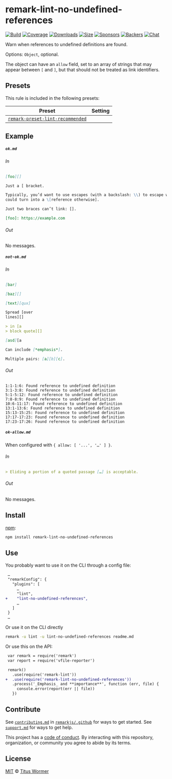 <!--This file is generated-->

# remark-lint-no-undefined-references

[![Build][build-badge]][build]
[![Coverage][coverage-badge]][coverage]
[![Downloads][downloads-badge]][downloads]
[![Size][size-badge]][size]
[![Sponsors][sponsors-badge]][collective]
[![Backers][backers-badge]][collective]
[![Chat][chat-badge]][chat]

Warn when references to undefined definitions are found.

Options: `Object`, optional.

The object can have an `allow` field, set to an array of strings that may
appear between `[` and `]`, but that should not be treated as link
identifiers.

## Presets

This rule is included in the following presets:

| Preset | Setting |
| - | - |
| [`remark-preset-lint-recommended`](https://github.com/remarkjs/remark-lint/tree/main/packages/remark-preset-lint-recommended) | |

## Example

##### `ok.md`

###### In

```markdown
[foo][]

Just a [ bracket.

Typically, you’d want to use escapes (with a backslash: \\) to escape what
could turn into a \[reference otherwise].

Just two braces can’t link: [].

[foo]: https://example.com
```

###### Out

No messages.

##### `not-ok.md`

###### In

```markdown
[bar]

[baz][]

[text][qux]

Spread [over
lines][]

> in [a
> block quote][]

[asd][a

Can include [*emphasis*].

Multiple pairs: [a][b][c].
```

###### Out

```text
1:1-1:6: Found reference to undefined definition
3:1-3:8: Found reference to undefined definition
5:1-5:12: Found reference to undefined definition
7:8-8:9: Found reference to undefined definition
10:6-11:17: Found reference to undefined definition
13:1-13:6: Found reference to undefined definition
15:13-15:25: Found reference to undefined definition
17:17-17:23: Found reference to undefined definition
17:23-17:26: Found reference to undefined definition
```

##### `ok-allow.md`

When configured with `{ allow: [ '...', '…' ] }`.

###### In

```markdown
> Eliding a portion of a quoted passage […] is acceptable.
```

###### Out

No messages.

## Install

[npm][]:

```sh
npm install remark-lint-no-undefined-references
```

## Use

You probably want to use it on the CLI through a config file:

```diff
 …
 "remarkConfig": {
   "plugins": [
     …
     "lint",
+    "lint-no-undefined-references",
     …
   ]
 }
 …
```

Or use it on the CLI directly

```sh
remark -u lint -u lint-no-undefined-references readme.md
```

Or use this on the API:

```diff
 var remark = require('remark')
 var report = require('vfile-reporter')

 remark()
   .use(require('remark-lint'))
+  .use(require('remark-lint-no-undefined-references'))
   .process('_Emphasis_ and **importance**', function (err, file) {
     console.error(report(err || file))
   })
```

## Contribute

See [`contributing.md`][contributing] in [`remarkjs/.github`][health] for ways
to get started.
See [`support.md`][support] for ways to get help.

This project has a [code of conduct][coc].
By interacting with this repository, organization, or community you agree to
abide by its terms.

## License

[MIT][license] © [Titus Wormer][author]

[build-badge]: https://github.com/remarkjs/remark-lint/workflows/main/badge.svg

[build]: https://github.com/remarkjs/remark-lint/actions

[coverage-badge]: https://img.shields.io/codecov/c/github/remarkjs/remark-lint.svg

[coverage]: https://codecov.io/github/remarkjs/remark-lint

[downloads-badge]: https://img.shields.io/npm/dm/remark-lint-no-undefined-references.svg

[downloads]: https://www.npmjs.com/package/remark-lint-no-undefined-references

[size-badge]: https://img.shields.io/bundlephobia/minzip/remark-lint-no-undefined-references.svg

[size]: https://bundlephobia.com/result?p=remark-lint-no-undefined-references

[sponsors-badge]: https://opencollective.com/unified/sponsors/badge.svg

[backers-badge]: https://opencollective.com/unified/backers/badge.svg

[collective]: https://opencollective.com/unified

[chat-badge]: https://img.shields.io/badge/chat-discussions-success.svg

[chat]: https://github.com/remarkjs/remark/discussions

[npm]: https://docs.npmjs.com/cli/install

[health]: https://github.com/remarkjs/.github

[contributing]: https://github.com/remarkjs/.github/blob/HEAD/contributing.md

[support]: https://github.com/remarkjs/.github/blob/HEAD/support.md

[coc]: https://github.com/remarkjs/.github/blob/HEAD/code-of-conduct.md

[license]: https://github.com/remarkjs/remark-lint/blob/main/license

[author]: https://wooorm.com
